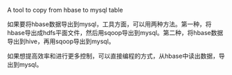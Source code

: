 A tool to copy from hbase to mysql table

如果要将hbase数据导出到mysql，工具方面，可以用两种方法。第一种，将hbase导出成hdfs平面文件，然后用sqoop导出到mysql。第二种，将hbase数据导出到hive，再用sqoop导出到mysql。

如果想提高效率和进行更多控制，可以直接编程的方式，从hbase中读出数据，导出到mysql。